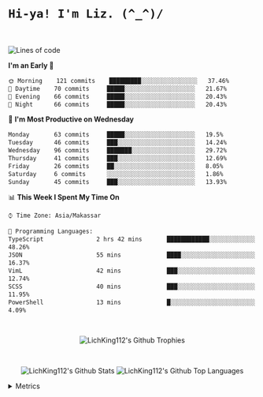 
# `Hi-ya! I'm Liz. (^_^)/ `

<br>

<!--START_SECTION:waka-->
![Lines of code](https://img.shields.io/badge/From%20Hello%20World%20I%27ve%20Written-8089%20lines%20of%20code-blue)

**I'm an Early 🐤** 

```text
🌞 Morning    121 commits    █████████░░░░░░░░░░░░░░░░   37.46% 
🌆 Daytime    70 commits     █████░░░░░░░░░░░░░░░░░░░░   21.67% 
🌃 Evening    66 commits     █████░░░░░░░░░░░░░░░░░░░░   20.43% 
🌙 Night      66 commits     █████░░░░░░░░░░░░░░░░░░░░   20.43%

```
📅 **I'm Most Productive on Wednesday** 

```text
Monday       63 commits     █████░░░░░░░░░░░░░░░░░░░░   19.5% 
Tuesday      46 commits     ███░░░░░░░░░░░░░░░░░░░░░░   14.24% 
Wednesday    96 commits     ███████░░░░░░░░░░░░░░░░░░   29.72% 
Thursday     41 commits     ███░░░░░░░░░░░░░░░░░░░░░░   12.69% 
Friday       26 commits     ██░░░░░░░░░░░░░░░░░░░░░░░   8.05% 
Saturday     6 commits      ░░░░░░░░░░░░░░░░░░░░░░░░░   1.86% 
Sunday       45 commits     ███░░░░░░░░░░░░░░░░░░░░░░   13.93%

```


📊 **This Week I Spent My Time On** 

```text
⌚︎ Time Zone: Asia/Makassar

💬 Programming Languages: 
TypeScript               2 hrs 42 mins       ████████████░░░░░░░░░░░░░   48.26% 
JSON                     55 mins             ████░░░░░░░░░░░░░░░░░░░░░   16.37% 
VimL                     42 mins             ███░░░░░░░░░░░░░░░░░░░░░░   12.74% 
SCSS                     40 mins             ███░░░░░░░░░░░░░░░░░░░░░░   11.95% 
PowerShell               13 mins             █░░░░░░░░░░░░░░░░░░░░░░░░   4.09%

```


<!--END_SECTION:waka-->

<br>

  <p align="center">
    <img alt="LichKing112's Github Trophies" src="https://github-profile-trophy.vercel.app/?username=LichKing112&theme=onedark" />
  </p>
  
 <br>
 <p align="center">
    <img alt="LichKing112's Github Stats" src="https://github-readme-stats.vercel.app/api?username=lichking112&theme=gotham&show_icons=true" />
    <img alt="LichKing112's Github Top Languages" src="https://github-readme-stats.vercel.app/api/top-langs/?username=lichking112&theme=gotham&layout=compact" />
  </p>


<details>
  <summary>Metrics</summary>
  <br>
  <p align="center">
    <img alt="LichKing112's Github Metrics" src="https://github.com/LichKing112/LichKing112/blob/master/github-metrics.svg" />
  </p>
</details>



